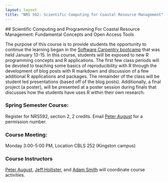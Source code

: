 ```yaml
---
layout: layout
title: "NRS 592: Scientific Computing for Coastal Resource Management"
---
```

<section class="content">
## Scientific Computing and Programming For Coastal Resource Management: Fundamental Concepts and Open Access Tools

The purpose of this course is to provide students the opportunity to continue the learning began in the [Software Carpentry bootcamp](https://iglpdc.github.com/2014-01-13-uri) that was held January 13-15.  In this course, students will be exposed to new R programming concepts and R applications.  The first few class periods will be devoted to teaching some basics of reproducibility with R through the development of blog posts with R markdown and discussion of a few additional R applications and packages.  The remainder of the class will be student led presentations (based off of the blog posts).  Additionally, a final project (a poster), will be presented at a poster session during finals that discusses how the students have uses R within their own research.
 
### Spring Semester Course: 
Register for NRS592, section 2, 2 credits. Email [Peter August](mailto:pete@edc.uri.edu) for a permission number. 
### Course Meeting: 
Monday 3:00-5:00 PM, Location CBLS 252 (Kingston campus)
### Course Instructors
[Peter August](mailto:pete@edc.uri.edu), [Jeff Hollister](mailto:hollister.jeff@epa.gov), and [Adam Smith](mailto:adamsmith@my.uri.edu) will coordinate course activities.
</section>
